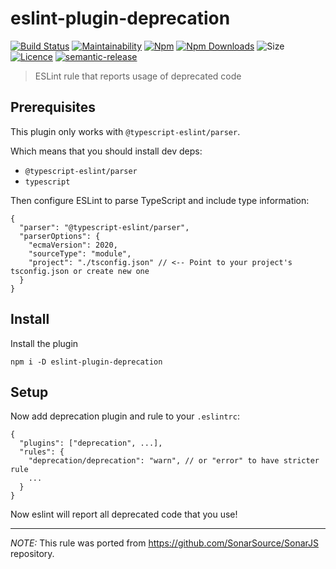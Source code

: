 # eslint-plugin-deprecation

[![Build Status](https://travis-ci.org/gund/eslint-plugin-deprecation.svg?branch=master)](https://travis-ci.org/gund/eslint-plugin-deprecation)
[![Maintainability](https://api.codeclimate.com/v1/badges/bfd9c6e327a267130e50/maintainability)](https://codeclimate.com/github/gund/eslint-plugin-deprecation/maintainability)
[![Npm](https://img.shields.io/npm/v/eslint-plugin-deprecation.svg)](https://www.npmjs.com/package/eslint-plugin-deprecation)
[![Npm Downloads](https://img.shields.io/npm/dt/eslint-plugin-deprecation.svg)](https://www.npmjs.com/package/eslint-plugin-deprecation)
![Size](https://badgen.net/bundlephobia/minzip/eslint-plugin-deprecation)
[![Licence](https://img.shields.io/npm/l/eslint-plugin-deprecation.svg?maxAge=2592000)](https://github.com/gund/eslint-plugin-deprecation/blob/master/LICENSE)
[![semantic-release](https://img.shields.io/badge/%20%20%F0%9F%93%A6%F0%9F%9A%80-semantic--release-e10079.svg)](https://github.com/semantic-release/semantic-release)

> ESLint rule that reports usage of deprecated code

## Prerequisites

This plugin only works with `@typescript-eslint/parser`.

Which means that you should install dev deps:

- `@typescript-eslint/parser`
- `typescript`

Then configure ESLint to parse TypeScript and include type information:

```jsonc
{
  "parser": "@typescript-eslint/parser",
  "parserOptions": {
    "ecmaVersion": 2020,
    "sourceType": "module",
    "project": "./tsconfig.json" // <-- Point to your project's tsconfig.json or create new one
  }
}
```

## Install

Install the plugin

```
npm i -D eslint-plugin-deprecation
```

## Setup

Now add deprecation plugin and rule to your `.eslintrc`:

```jsonc
{
  "plugins": ["deprecation", ...],
  "rules": {
    "deprecation/deprecation": "warn", // or "error" to have stricter rule
    ...
  }
}
```

Now eslint will report all deprecated code that you use!

---

_NOTE:_ This rule was ported from https://github.com/SonarSource/SonarJS repository.

